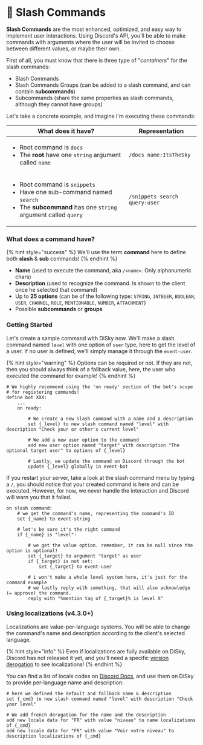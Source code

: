 # 📯 Slash Commands

**Slash Commands** are the most enhanced, optimized, and easy way to implement user interactions. Using Discord's API, you'll be able to make commands with arguments where the user will be invited to choose between different values, or maybe their own.

First of all, you must know that there is three type of "_containers_" for the slash commands:

* Slash Commands
* Slash Commands Groups (can be added to a slash command, and can contain **subcommands**)
* Subcommands (share the same properties as slash commands, although they cannot have groups)

Let's take a concrete example, and imagine I'm executing these commands:

| What does it have?                                                                                                                                                                                                    | Representation                |
| --------------------------------------------------------------------------------------------------------------------------------------------------------------------------------------------------------------------- | ----------------------------- |
| <ul><li>Root command is <code>docs</code></li><li>The <strong>root</strong> have one <code>string</code> argument called <code>name</code></li></ul>                                                                  | `/docs name:ItsTheSky`        |
| <ul><li>Root command is <code>snippets</code></li><li>Have one sub-command named <code>search</code></li><li>The <strong>subcommand</strong> has one <code>string</code> argument called <code>query</code></li></ul> | `/snippets search query:user` |

### What does a command have?

{% hint style="success" %}
We'll use the term **command** here to define both **slash** & **sub** commands!
{% endhint %}

* **Name** (used to execute the command, aka `/<name>`. Only alphanumeric chars)
* **Description** (used to recognize the command. Is shown to the client once he selected that command)
* Up to **25 options** (can be of the following type: `STRING`, `INTEGER`, `BOOLEAN`, `USER`, `CHANNEL`, `ROLE`, `MENTIONABLE`, `NUMBER`, `ATTACHMENT`)
* Possible **subcommands** or **groups**

### Getting Started

Let's create a sample command with DiSky now. We'll make a slash command named `level` with one option of `user` type, here to get the level of a user. If no user is defined, we'll simply manage it through the `event-user`.&#x20;

{% hint style="warning" %}
Options can be required or not. If they are not, then you should always think of a fallback value, here, the user who executed the command for example!
{% endhint %}

```applescript
# We highly recommend using the 'on ready' section of the bot's scope
# for registering commands!
define bot XXX:
    ...
    on ready:
    
        # We create a new slash command with a name and a description
        set {_level} to new slash command named "level" with description "Check your or other's current level"
        
        # We add a new user option to the command
        add new user option named "target" with description "The optional target user" to options of {_level}
        
        # Lastly, we update the command on Discord through the bot
        update {_level} globally in event-bot
```

If you restart your server, take a look at the slash command menu by typing a `/`, you should notice that your created command is here and can be executed. However, for now, we never handle the interaction and Discord will warn you that it failed.

```applescript
on slash command:
    # we get the command's name, representing the command's ID
    set {_name} to event-string

    # let's be sure it's the right command
    if {_name} is "level":
        
        # we get the value option. remember, it can be null since the option is optional!
        set {_target} to argument "target" as user
        if {_target} is not set:
            set {_target} to event-user
        
        # i won't make a whole level system here, it's just for the command example
        # we lastly reply with something, that will also acknowledge (= approve) the command.
        reply with "%mention tag of {_target}% is level X"
```

### Using localizations (v4.3.0+)

Localizations are value-per-language systems. You will be able to change the command's name and description according to the client's selected language.

{% hint style="info" %}
Even if localizations are fully available on DiSky, Discord has not released it yet, and you'll need a specific [version derogation](https://discord.com/\_\_development/link?s=VQw65opXPNOuzDRAa9ID91y7BV0U0ATg%2FmZfrhCBCqc%3D.eyJ0YXJnZXRCdWlsZE92ZXJyaWRlIjp7ImRpc2NvcmRfd2ViIjp7InR5cGUiOiJicmFuY2giLCJpZCI6ImZlYXR1cmUvd2ViLXNsYXNoLWNvbW1hbmQtbG9jYWxpemF0aW9uIn19LCJyZWxlYXNlQ2hhbm5lbCI6bnVsbCwidmFsaWRGb3JVc2VySWRzIjpbXSwiYWxsb3dMb2dnZWRPdXQiOmZhbHNlLCJleHBpcmVzQXQiOiJXZWQsIDEwIEF1ZyAyMDIyIDE3OjE4OjQ1IEdNVCJ9) to see localizations!
{% endhint %}

You can find a list of locale codes on [Discord Docs](https://discord.com/developers/docs/reference#locales), and use them on DiSky to provide per-language name and description:

```applescript
# here we defined the default and fallback name & description
set {_cmd} to new slash command named "level" with description "Check your level"

# We add french derogation for the name and the description
add new locale data for "FR" with value "niveau" to name localizations of {_cmd}
add new locale data for "FR" with value "Voir votre niveau" to description localizations of {_cmd}
```
